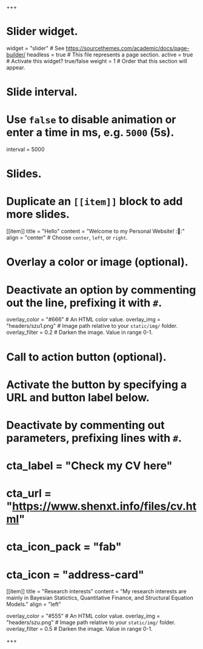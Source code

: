+++
# Slider widget.
widget = "slider"  # See https://sourcethemes.com/academic/docs/page-builder/
headless = true  # This file represents a page section.
active = true  # Activate this widget? true/false
weight = 1  # Order that this section will appear.

# Slide interval.
# Use `false` to disable animation or enter a time in ms, e.g. `5000` (5s).
interval = 5000

# Slides.
# Duplicate an `[[item]]` block to add more slides.
[[item]]
  title = "Hello"
  content = "Welcome to my Personal Website! ::tada::"
  align = "center"  # Choose `center`, `left`, or `right`.

  # Overlay a color or image (optional).
  #   Deactivate an option by commenting out the line, prefixing it with `#`.
  overlay_color = "#666"  # An HTML color value.
  overlay_img = "headers/szu1.png"  # Image path relative to your `static/img/` folder.
  overlay_filter = 0.2  # Darken the image. Value in range 0-1.

  # Call to action button (optional).
  #   Activate the button by specifying a URL and button label below.
  #   Deactivate by commenting out parameters, prefixing lines with `#`.
 # cta_label = "Check my CV here"
 #  cta_url = "https://www.shenxt.info/files/cv.html"
 # cta_icon_pack = "fab"
  # cta_icon = "address-card"

[[item]]
  title = "Research interests"
  content = "My research interests are mainly in Bayesian Statictics, Quantitative Finance, and Structural Equation Models."
  align = "left"

  overlay_color = "#555"  # An HTML color value.
  overlay_img = "headers/szu.png"  # Image path relative to your `static/img/` folder.
  overlay_filter = 0.5  # Darken the image. Value in range 0-1.
 
+++
